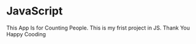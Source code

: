 # JavaScript
This App Is for Counting People. This is my frist project in JS.
Thank You
Happy Cooding
